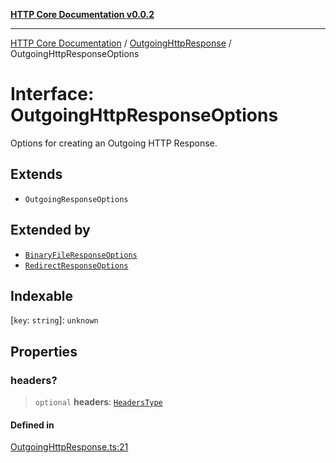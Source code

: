 [**HTTP Core Documentation v0.0.2**](../../README.md)

***

[HTTP Core Documentation](../../modules.md) / [OutgoingHttpResponse](../README.md) / OutgoingHttpResponseOptions

# Interface: OutgoingHttpResponseOptions

Options for creating an Outgoing HTTP Response.

## Extends

- `OutgoingResponseOptions`

## Extended by

- [`BinaryFileResponseOptions`](../../BinaryFileResponse/interfaces/BinaryFileResponseOptions.md)
- [`RedirectResponseOptions`](../../RedirectResponse/interfaces/RedirectResponseOptions.md)

## Indexable

 \[`key`: `string`\]: `unknown`

## Properties

### headers?

> `optional` **headers**: [`HeadersType`](../../declarations/type-aliases/HeadersType.md)

#### Defined in

[OutgoingHttpResponse.ts:21](https://github.com/stonemjs/http-core/blob/ed7c2187bd85b6877da7cd9f8c94448716446e07/src/OutgoingHttpResponse.ts#L21)
